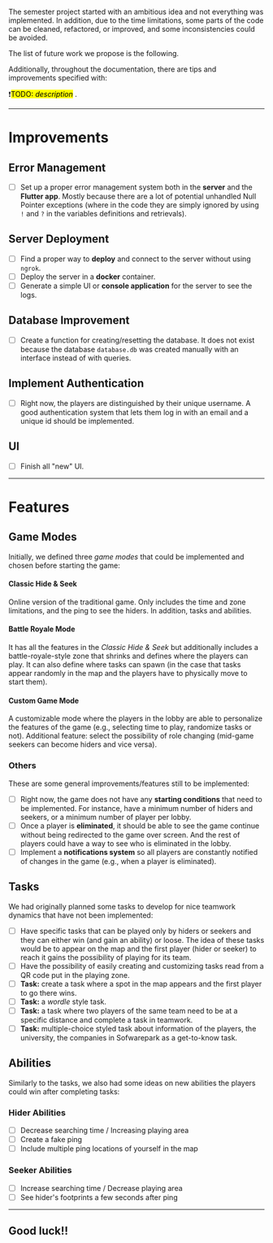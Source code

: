 The semester project started with an ambitious idea and not everything was implemented. In addition, due to the time limitations, some parts of the code can be cleaned, refactored, or improved, and some inconsistencies could be avoided. 

The list of future work we propose is the following.

Additionally, throughout the documentation, there are tips and improvements specified with:

❗<mark>TODO: *description*</mark> .

---
# **Improvements**

## Error Management
- [ ] Set up a proper error management system both in the **server** and the **Flutter app**. Mostly because there are a lot of potential unhandled Null Pointer exceptions (where in the code they are simply ignored by using `!` and `?` in the variables definitions and retrievals).
## Server Deployment
- [ ] Find a proper way to **deploy** and connect to the server without using `ngrok`.
- [ ] Deploy the server in a **docker** container.
- [ ] Generate a simple UI or **console application** for the server to see the logs.
## Database Improvement
- [ ] Create a function for creating/resetting the database. It does not exist because the database `database.db` was created manually with an interface instead of with queries.
## Implement Authentication
- [ ] Right now, the players are distinguished by their unique username. A good authentication system that lets them log in with an email and a unique id should be implemented.
## UI
- [ ] Finish all "new" UI.

---
# **Features**
## Game Modes
Initially, we defined three *game modes* that could be implemented and chosen before starting the game:
#### **Classic Hide & Seek**
Online version of the traditional game. Only includes the time and zone limitations, and the ping to see the hiders. In addition, tasks and abilities.
#### **Battle Royale Mode**
It has all the features in the *Classic Hide & Seek* but additionally includes a battle-royale-style zone that shrinks and defines where the players can play. It can also define where tasks can spawn (in the case that tasks appear randomly in the map and the players have to physically move to start them).
#### **Custom Game Mode**
A customizable mode where the players in the lobby are able to personalize the features of the game (e.g., selecting time to play, randomize tasks or not). Additional feature: select the possibility of role changing (mid-game seekers can become hiders and vice versa). 
### Others
These are some general improvements/features still to be implemented:
- [ ] Right now, the game does not have any **starting conditions** that need to be implemented. For instance, have a minimum number of hiders and seekers, or a minimum number of player per lobby.
- [ ] Once a player is **eliminated**, it should be able to see the game continue without being redirected to the game over screen. And the rest of players could have a way to see who is eliminated in the lobby.
- [ ] Implement a **notifications system** so all players are constantly notified of changes in the game (e.g., when a player is eliminated).
## Tasks
We had originally planned some tasks to develop for nice teamwork dynamics that have not been implemented:
- [ ] Have specific tasks that can be played only by hiders or seekers and they can either win (and gain an ability) or loose. The idea of these tasks would be to appear on the map and the first player (hider or seeker) to reach it gains the possibility of playing for its team.
- [ ] Have the possibility of easily creating and customizing tasks read from a QR code put in the playing zone.
- [ ] **Task:** create a task where a spot in the map appears and the first player to go there wins.
- [ ] **Task:** a *wordle* style task.
- [ ] **Task:** a task where two players of the same team need to be at a specific distance and complete a task in teamwork.
- [ ] **Task:** multiple-choice styled task about information of the players, the university, the companies in Sofwarepark as a get-to-know task.
## Abilities
Similarly to the tasks, we also had some ideas on new abilities the players could win after completing tasks:
### Hider Abilities
- [ ] Decrease searching time / Increasing playing area
- [ ] Create a fake ping
- [ ] Include multiple ping locations of yourself in the map
### Seeker Abilities
- [ ] Increase searching time / Decrease playing area
- [ ] See hider's footprints a few seconds after ping

---
## Good luck!!
